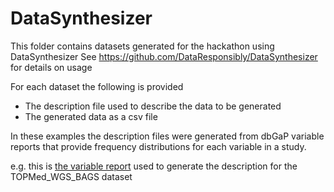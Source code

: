 # DataSynthesizer
This folder contains datasets generated for the hackathon using DataSynthesizer
See https://github.com/DataResponsibly/DataSynthesizer for details on usage

For each dataset the following is provided

- The description file used to describe the data to be generated
- The generated data as a csv file

In these examples the description files were generated from dbGaP variable reports that provide frequency distributions for each variable in a study.

e.g. this is [the variable report](https://ftp.ncbi.nlm.nih.gov/dbgap/studies/phs001143/phs001143.v4.p1/pheno_variable_summaries/phs001143.v4.pht005905.v3.p1.TOPMed_WGS_BAGS_Subject_Phenotypes.var_report.xml) used to generate the description for the TOPMed_WGS_BAGS dataset 

